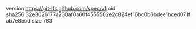 version https://git-lfs.github.com/spec/v1
oid sha256:32e3026177a230af0a60f4555502e2c824ef16bc0b6bdee1bced071fab7e85bd
size 783
